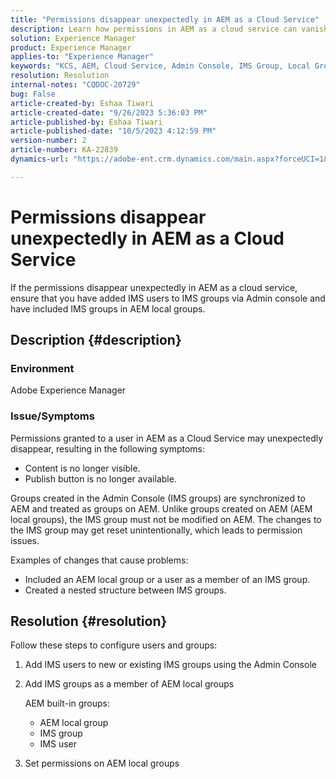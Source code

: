 ```yaml
---
title: "Permissions disappear unexpectedly in AEM as a Cloud Service"
description: Learn how permissions in AEM as a cloud service can vanish, causing content invisibility and missing publish options.
solution: Experience Manager
product: Experience Manager
applies-to: "Experience Manager"
keywords: "KCS, AEM, Cloud Service, Admin Console, IMS Group, Local Group"
resolution: Resolution
internal-notes: "CQDOC-20729"
bug: False
article-created-by: Eshaa Tiwari
article-created-date: "9/26/2023 5:36:03 PM"
article-published-by: Eshaa Tiwari
article-published-date: "10/5/2023 4:12:59 PM"
version-number: 2
article-number: KA-22839
dynamics-url: "https://adobe-ent.crm.dynamics.com/main.aspx?forceUCI=1&pagetype=entityrecord&etn=knowledgearticle&id=26b81524-935c-ee11-be6f-6045bd006704"

---
```

# Permissions disappear unexpectedly in AEM as a Cloud Service


If the permissions disappear unexpectedly in AEM as a cloud service, ensure that you have added IMS users to IMS groups via Admin console and have included IMS groups in AEM local groups.

## Description {#description}


### Environment

Adobe Experience Manager

### <b>Issue/</b>Symptoms

Permissions granted to a user in AEM as a Cloud Service may unexpectedly disappear, resulting in the following symptoms:

- Content is no longer visible.
- Publish button is no longer available.


Groups created in the Admin Console (IMS groups) are synchronized to AEM and treated as groups on AEM. Unlike groups created on AEM (AEM local groups), the IMS group must not be modified on AEM. The changes to the IMS group may get reset unintentionally, which leads to permission issues.

Examples of changes that cause problems:

- Included an AEM local group or a user as a member of an IMS group.
- Created a nested structure between IMS groups.



## Resolution {#resolution}


Follow these steps to configure users and groups:

1. Add IMS users to new or existing IMS groups using the Admin Console
2. Add IMS groups as a member of AEM local groups

    AEM built-in groups:

    - AEM local group
    - IMS group
    - IMS user
3. Set permissions on AEM local groups

